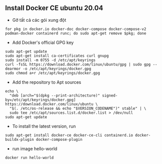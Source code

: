 ## Install Docker CE ubuntu 20.04
- Gỡ tất cả các gói xung đột
```
for pkg in docker.io docker-doc docker-compose docker-compose-v2 podman-docker containerd runc; do sudo apt-get remove $pkg; done
```
- Add Docker's official GPG key
```
sudo apt-get update
sudo apt-get install ca-certificates curl gnupg
sudo install -m 0755 -d /etc/apt/keyrings
curl -fsSL https://download.docker.com/linux/ubuntu/gpg | sudo gpg --dearmor -o /etc/apt/keyrings/docker.gpg
sudo chmod a+r /etc/apt/keyrings/docker.gpg
```
- Add the repository to Apt sources
```
echo \
  "deb [arch="$(dpkg --print-architecture)" signed-by=/etc/apt/keyrings/docker.gpg] https://download.docker.com/linux/ubuntu \
  "$(. /etc/os-release && echo "$VERSION_CODENAME")" stable" | \
  sudo tee /etc/apt/sources.list.d/docker.list > /dev/null
sudo apt-get update
```
- To install the latest version, run
```
sudo apt-get install docker-ce docker-ce-cli containerd.io docker-buildx-plugin docker-compose-plugin
```
- run image hello-world
```
docker run hello-world
```

